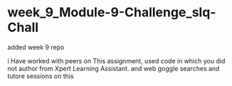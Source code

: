 # week_9_Module-9-Challenge_slq-Chall
added week 9 repo


i Have worked with peers on This assignment, used code in which you did not author from Xpert Learning Assistant. and web goggle searches and tutore sessions on this
